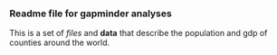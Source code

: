 ### Readme file for gapminder analyses

This is a set of *files* and **data** that describe the population and gdp of counties around the world. 